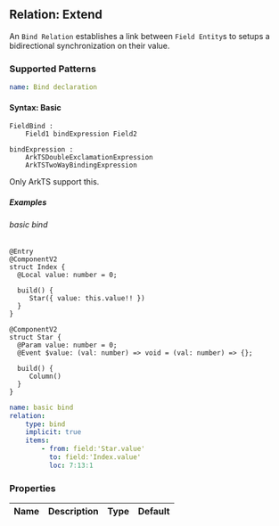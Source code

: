 ## Relation: Extend

An `Bind Relation` establishes a link between `Field Entity`s to setups a bidirectional synchronization on their value.

### Supported Patterns

```yaml
name: Bind declaration
```

#### Syntax: Basic

```text
FieldBind :
    Field1 bindExpression Field2

bindExpression :
    ArkTSDoubleExclamationExpression
    ArkTSTwoWayBindingExpression
```

Only ArkTS support this.

##### Examples

###### basic bind

```ets
@Entry
@ComponentV2
struct Index {
  @Local value: number = 0;

  build() {
     Star({ value: this.value!! })
  }
}

@ComponentV2
struct Star {
  @Param value: number = 0;
  @Event $value: (val: number) => void = (val: number) => {};

  build() {
     Column()
  }
}
```

```yaml
name: basic bind
relation:
    type: bind
    implicit: true
    items:
        - from: field:'Star.value'
          to: field:'Index.value'
          loc: 7:13:1
```


### Properties

| Name | Description | Type | Default |
|------|-------------|:----:|:-------:|
